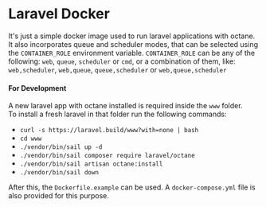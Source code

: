 # Laravel Docker

It's just a simple docker image used to run laravel applications with octane. \
It also incorporates queue and scheduler modes, that can be selected using the `CONTAINER_ROLE` environment variable.
`CONTAINER_ROLE` can be any of the following: `web`, `queue`, `scheduler` or `cmd`, or a combination of them, like: `web,scheduler`, `web,queue`, `queue,scheduler` or `web,queue,scheduler`

#### For Development
A new laravel app with octane installed is required inside the `www` folder. \
To install a fresh laravel in that folder run the following commands:

- `curl -s https://laravel.build/www?with=none | bash`
- `cd www`
- `./vendor/bin/sail up -d`
- `./vendor/bin/sail composer require laravel/octane`
- `./vendor/bin/sail artisan octane:install`
- `./vendor/bin/sail down`

After this, the `Dockerfile.example` can be used. A `docker-compose.yml` file is also provided for this purpose.